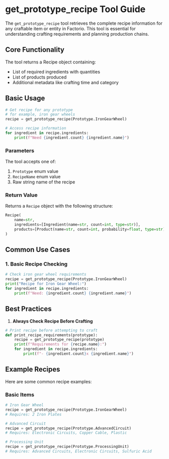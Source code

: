 # get_prototype_recipe Tool Guide

The `get_prototype_recipe` tool retrieves the complete recipe information for any craftable item or entity in Factorio. This tool is essential for understanding crafting requirements and planning production chains.

## Core Functionality

The tool returns a Recipe object containing:
- List of required ingredients with quantities
- List of products produced
- Additional metadata like crafting time and category

## Basic Usage

```python
# Get recipe for any prototype
# for example, iron gear wheels
recipe = get_prototype_recipe(Prototype.IronGearWheel)

# Access recipe information
for ingredient in recipe.ingredients:
    print(f"Need {ingredient.count} {ingredient.name}")
```

### Parameters

The tool accepts one of:
1. `Prototype` enum value
2. `RecipeName` enum value
3. Raw string name of the recipe

### Return Value

Returns a `Recipe` object with the following structure:
```python
Recipe(
    name=str,
    ingredients=[Ingredient(name=str, count=int, type=str)],
    products=[Product(name=str, count=int, probability=float, type=str)]
)
```

## Common Use Cases

### 1. Basic Recipe Checking
```python
# Check iron gear wheel requirements
recipe = get_prototype_recipe(Prototype.IronGearWheel)
print("Recipe for Iron Gear Wheel:")
for ingredient in recipe.ingredients:
    print(f"Need: {ingredient.count} {ingredient.name}")
```

## Best Practices

1. **Always Check Recipe Before Crafting**
```python
# Print recipe before attempting to craft
def print_recipe_requirements(prototype):
    recipe = get_prototype_recipe(prototype)
    print(f"Requirements for {recipe.name}:")
    for ingredient in recipe.ingredients:
        print(f"- {ingredient.count}x {ingredient.name}")
```

## Example Recipes

Here are some common recipe examples:

### Basic Items
```python
# Iron Gear Wheel
recipe = get_prototype_recipe(Prototype.IronGearWheel)
# Requires: 2 Iron Plates

# Advanced Circuit
recipe = get_prototype_recipe(Prototype.AdvancedCircuit)
# Requires: Electronic Circuits, Copper Cable, Plastic

# Processing Unit
recipe = get_prototype_recipe(Prototype.ProcessingUnit)
# Requires: Advanced Circuits, Electronic Circuits, Sulfuric Acid
```